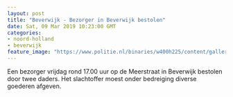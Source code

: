 ```yaml
---
layout: post
title: "Beverwijk - Bezorger in Beverwijk bestolen"
date: Sat, 09 Mar 2019 10:23:00 GMT
categories: 
- noord-holland 
- beverwijk 
feature_image: "https://www.politie.nl/binaries/w400h225/content/gallery/politie/stockfotos/algemeen/administrerende-agenten.jpg"
---
```


Een bezorger vrijdag rond 17.00 uur op de Meerstraat in Beverwijk bestolen door twee daders. Het slachtoffer moest onder bedreiging diverse goederen afgeven.

